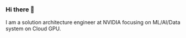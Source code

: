 ### Hi there 👋

I am a solution architecture engineer at NVIDIA focusing on ML/AI/Data system on Cloud GPU. 
